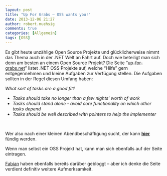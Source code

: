 ```yaml
---
layout: post
title: "Up For Grabs – OSS wants you!"
date: 2013-12-06 21:27
author: robert.muehsig
comments: true
categories: [Allgemein]
tags: [OSS]
---
```

<p>Es gibt heute unzählige Open Source Projekte und glücklicherweise nimmt das Thema auch in der .NET Welt an Fahrt auf. Doch wie beteiligt man sich denn am besten an einem Open Source Projekt? Die Seite “<a href="http://up-for-grabs.net/">up-for-grabs.net</a>” listet .NET OSS Projekte auf, welche “Hilfe” gern entgegennehmen und kleine Aufgaben zur Verfügung stellen. Die Aufgaben sollten in der Regel diesen Umfang haben:</p> <p><em>What sort of tasks are a good fit?</em> <ul> <li><em>Tasks should take no longer than a few nights' worth of work </em> <li><em>Tasks should stand alone - avoid core functionality on which other tasks depend </em> <li><em>Tasks should be well described with pointers to help the implementer</em></li></ul> <p><em></em>&nbsp;</p> <p>Wer also nach einer kleinen Abendbeschäftigung sucht, der kann <strong><a href="http://up-for-grabs.net/#/">hier</a></strong> fündig werden.</p> <p>Wenn man selbst ein OSS Projekt hat, kann man sich ebenfalls auf der Seite eintragen. </p> <p><a href="http://www.fabiandeitelhoff.de/2013/12/einfacher-einstieg-in-open-source-projekte/">Fabian</a> haben ebenfalls bereits darüber gebloggt – aber ich denke die Seite verdient definitiv weitere Aufmerksamkeit.</p>
